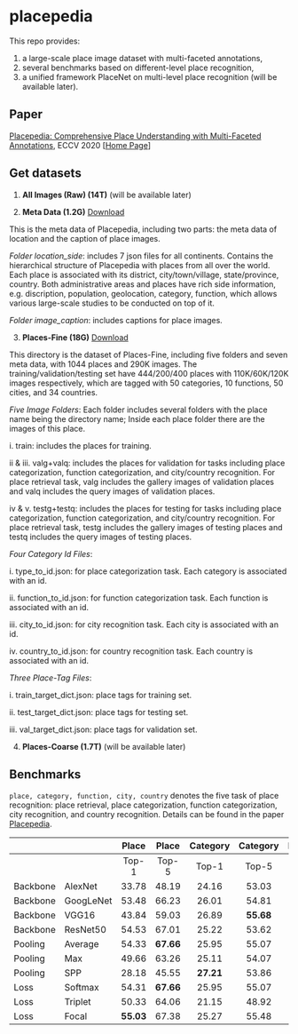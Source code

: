 # placepedia
This repo provides:
1. a large-scale place image dataset with multi-faceted annotations,
2. several benchmarks based on different-level place recognition,
3. a unified framework PlaceNet on multi-level place recognition (will be available later).


## Paper
[Placepedia: Comprehensive Place Understanding with Multi-Faceted Annotations](https://arxiv.org/abs/2007.03777), ECCV 2020 [[Home Page](https://hahehi.github.io/placepedia.html)]


<!--## Requirements
* Python >= 3.6
* PyTorch >= 0.4.0
-->


## Get datasets

1. <strong>All Images (Raw) (14T)</strong> (will be available later)

2. <strong>Meta Data (1.2G)</strong> [Download](https://drive.google.com/file/d/1hTsyMd9hESFD7JOppW6v8QPUx_4tRO_K/view?usp=sharing)

This is the meta data of Placepedia, including two parts: the meta data of location and the caption of place images.

<em>Folder location_side</em>: includes 7 json files for all continents. Contains the hierarchical structure of Placepedia with places from all over the world. Each place is associated with its district, city/town/village, state/province, country. Both administrative areas and places have rich side information, e.g. discription, population, geolocation, category, function, which allows various large-scale studies to be conducted on top of it.

<em>Folder image_caption</em>: includes captions for place images.

3. <strong>Places-Fine (18G)</strong> [Download](https://drive.google.com/file/d/1gLICeacMq3eqaH4NIRaYGxOKNe3BPIHI/view?usp=sharing)

This directory is the dataset of Places-Fine, including five folders and seven meta data, with 1044 places and 290K images. The training/validation/testing set have 444/200/400 places with 110K/60K/120K images respectively, which are tagged with 50 categories, 10 functions, 50 cities, and 34 countries.

<em>Five Image Folders</em>:
Each folder includes several folders with the place name being the directory name; Inside each place folder there are the images of this place.
<p>i. train: includes the places for training.</p>
<p>ii & iii. valg+valq: includes the places for validation for tasks including place categorization, function categorization, and city/country recognition. For place retrieval task, valg includes the gallery images of validation places and valq includes the query images of validation places.</p>
<p>iv & v. testg+testq: includes the places for testing for tasks including place categorization, function categorization, and city/country recognition. For place retrieval task, testg includes the gallery images of testing places and testq includes the query images of testing places.</p>

<em>Four Category Id Files</em>:
<p>i. type_to_id.json: for place categorization task. Each category is associated with an id.</p>
<p>ii. function_to_id.json: for function categorization task. Each function is associated with an id.</p>
<p>iii. city_to_id.json: for city recognition task. Each city is associated with an id.</p>
<p>iv. country_to_id.json: for country recognition task. Each country is associated with an id.</p>

<em>Three Place-Tag Files</em>:
<p>i. train_target_dict.json: place tags for training set.</p>
<p>ii. test_target_dict.json: place tags for testing set.</p>
<p>iii. val_target_dict.json: place tags for validation set.</p>

4. <strong>Places-Coarse (1.7T)</strong> (will be available later)


<!--## Pretrained models
Pretrained models are available in the []().
-->


<!--## Run
-->


## Benchmarks

`place, category, function, city, country` denotes the five task of place recognition: place retrieval, place categorization, function categorization, city recognition, and country recognition.
Details can be found in the paper [Placepedia](https://arxiv.org/pdf/2007.03777.pdf).

| | | Place | Place | Category | Category | Function | Function | City | City | Country | Country |
| ------ | ------ |:-----:|:-----:|:-----:|:-----:|:-----:|:-----:|:-----:|:-----:|:-----:|:-----:|
| | | Top-1 | Top-5 | Top-1 | Top-5 | Top-1 | Top-5 | Top-1 | Top-5 | Top-1 | Top-5 |
| Backbone | AlexNet | 33.78 | 48.19 | 24.16 | 53.03 | 64.97 | 96.70 | 12.47 | 32.52 | 17.97 | 43.30 |
| Backbone | GoogLeNet | 53.48 | 66.23 | 26.01 | 54.81 | 65.69 | 97.20 | 16.34 | 37.19 | 20.98 | 46.43 |
| Backbone | VGG16 | 43.84 | 59.03 | 26.89 | <strong>55.68</strong> | 65.97 | 97.11 | 18.65 | <strong>41.13</strong> | <strong>24.86</strong> | 51.35 |
| Backbone | ResNet50 | 54.53 | 67.01 | 25.22 | 53.62 | <strong>68.25</strong> | 96.89 | 17.15 | 38.55 | 19.72 | 45.51 |
| Pooling | Average | 54.33 | <strong>67.66</strong> | 25.95 | 55.07 | 67.35 | 97.34 | <strong>18.73</strong> | 40.30 | 24.80 | 51.03 |
| Pooling | Max | 49.66 | 63.26 | 25.11 | 54.07 | 65.45 | 97.12 | 16.93 | 38.18 | 22.83 | 48.61 |
| Pooling | SPP | 28.18 | 45.55 | <strong>27.21</strong> | 53.86 | 67.02 | 96.37 | 15.36 | 34.48 | 21.00 | 43.08 |
| Loss | Softmax | 54.31 | <strong>67.66</strong> | 25.95 | 55.07 | 67.35 | 97.34 | <strong>18.73</strong> | 40.30 | 24.80 | 51.03 |
| Loss | Triplet | 50.33 | 64.06 | 21.15 | 48.92 | 64.84 | 95.61 | 14.73 | 36.56 | 20.43 | 46.66 |
| Loss | Focal</strong> | <strong>55.03</strong> | 67.38 | 25.27 | 55.48 | 67.62 | <strong>97.53</strong> | 18.67 | 40.87 | 24.73 | <strong>51.46</strong> |


<!--## Citation
-->
